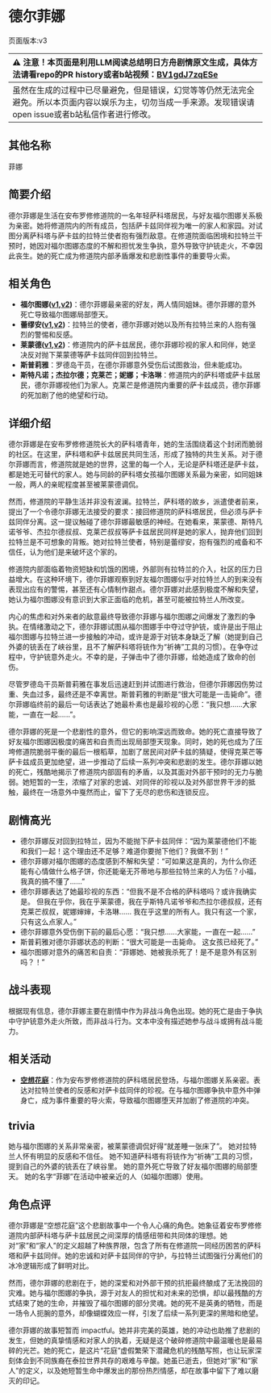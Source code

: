 # 德尔菲娜
页面版本:v3
 

| :warning: 注意！本页面是利用LLM阅读总结明日方舟剧情原文生成，具体方法请看repo的PR history或者b站视频：[BV1gdJ7zqESe](https://www.bilibili.com/video/BV1gdJ7zqESe/)         |
|:----------------------------|
| 虽然在生成的过程中已尽量避免，但是错误，幻觉等等仍然无法完全避免。所以本页面内容以娱乐为主，切勿当成一手来源。发现错误请open issue或者b站私信作者进行修改。|



## 其他名称
菲娜
## 简要介绍
德尔菲娜是生活在安布罗修修道院的一名年轻萨科塔居民，与好友福尔图娜关系极为亲密。她将修道院内的所有成员，包括萨卡兹同伴视为唯一的家人和家园。对试图分离萨科塔与萨卡兹的拉特兰使者抱有强烈敌意。在修道院面临困境和拉特兰干预时，她因对福尔图娜态度的不解和担忧发生争执，意外导致守护铳走火，不幸因此丧生。她的死亡成为修道院内部矛盾爆发和悲剧性事件的重要导火索。
## 相关角色
-   **福尔图娜([v1](../chars/extended_char_fu_er_tu_na.md),[v2](extended_char_fu_er_tu_na.md))**：德尔菲娜最亲密的好友，两人情同姐妹。德尔菲娜的意外死亡导致福尔图娜局部堕天。
-   **蕾缪安([v1](../chars/char_4193_lemuen.md),[v2](char_4193_lemuen.md))**：拉特兰的使者，德尔菲娜对她以及所有拉特兰来的人抱有强烈的警惕和反感。
-   **莱蒙德([v1](../chars/extended_char_lai_meng_de.md),[v2](extended_char_lai_meng_de.md))**：修道院内的萨卡兹居民，德尔菲娜珍视的家人和同伴，她坚决反对抛下莱蒙德等萨卡兹同伴回到拉特兰。
-   **斯普莉雅**：罗德岛干员，在德尔菲娜意外受伤后试图救治，但未能成功。
-   **斯特凡诺；杰拉尔德；克莱芒；妮娜；卡洛琳**：修道院内的萨科塔或萨卡兹居民，德尔菲娜视他们为家人。克莱芒是修道院内重要的萨卡兹成员，德尔菲娜的死加剧了他的绝望和行动。
## 详细介绍
德尔菲娜是在安布罗修修道院长大的萨科塔青年，她的生活围绕着这个封闭而脆弱的社区。在这里，萨科塔和萨卡兹居民共同生活，形成了独特的共生关系。对于德尔菲娜而言，修道院就是她的世界，这里的每一个人，无论是萨科塔还是萨卡兹，都是她无可替代的家人。她与同龄的萨科塔女孩福尔图娜关系最为亲密，如同姐妹一般，两人的亲昵程度甚至被莱蒙德调侃。

然而，修道院的平静生活并非没有波澜。拉特兰，萨科塔的故乡，派遣使者前来，提出了一个令德尔菲娜无法接受的要求：接回修道院的萨科塔居民，但必须与萨卡兹同伴分离。这一提议触碰了德尔菲娜最敏感的神经。在她看来，莱蒙德、斯特凡诺爷爷、杰拉尔德叔叔、克莱芒叔叔等萨卡兹居民同样是她的家人，抛弃他们回到拉特兰是不可想象的背叛。她对拉特兰使者，特别是蕾缪安，抱有强烈的戒备和不信任，认为他们是来破坏这个家的。

修道院内部面临着物资短缺和饥饿的困境，外部则有拉特兰的介入，社区的压力日益增大。在这种环境下，德尔菲娜观察到好友福尔图娜似乎对拉特兰人的到来没有表现出应有的警惕，甚至还有心情制作甜点。德尔菲娜对此感到极度不解和失望，她认为福尔图娜没有意识到大家正面临的危机，甚至可能被拉特兰人所改变。

内心的焦虑和对外来者的敌意最终导致德尔菲娜与福尔图娜之间爆发了激烈的争执。在情绪激动之下，德尔菲娜试图从福尔图娜手中夺过守护铳，或许是出于阻止福尔图娜与拉特兰进一步接触的冲动，或许是源于对铳本身缺乏了解（她提到自己外婆的铳丢在了峡谷里，且不了解萨科塔将铳作为“祈祷”工具的习惯）。在争夺过程中，守护铳意外走火。不幸的是，子弹击中了德尔菲娜，给她造成了致命的创伤。

尽管罗德岛干员斯普莉雅在事发后迅速赶到并试图进行救治，但德尔菲娜因伤势过重、失血过多，最终还是不幸离世。斯普莉雅的判断是“很大可能是一击毙命”。德尔菲娜临终前的最后一句话表达了她最朴素也是最珍视的心愿：“我只想......大家能，一直在一起......”。

德尔菲娜的死是一个悲剧性的意外，但它的影响深远而致命。她的死亡直接导致了好友福尔图娜因极度的痛苦和自责而出现局部堕天现象。同时，她的死也成为了压垮修道院脆弱平衡的最后一根稻草，加剧了居民间对萨卡兹的猜疑，使得克莱芒等萨卡兹成员更加绝望，进一步推动了后续一系列冲突和悲剧的发生。德尔菲娜以她的死亡，残酷地揭示了修道院内部固有的矛盾，以及其面对外部干预时的无力与脆弱。她短暂的一生，浓缩了对家的忠诚、对同伴的珍视以及对外部世界干涉的抵触，最终在一场意外中戛然而止，留下了无尽的悲伤和连锁反应。
## 剧情高光
- 德尔菲娜反对回到拉特兰，因为不能抛下萨卡兹同伴：“因为莱蒙德他们不能和我们一起！这个理由还不足够？难道你要抛下他们？我做不到！”
- 德尔菲娜对福尔图娜的态度感到不解和失望：“可如果这是真的，为什么你还能有心情做什么格子饼，你还能毫无芥蒂地与那些拉特兰来的人为伍？小福，我真的搞不懂了......”
- 德尔菲娜表达了她最珍视的东西：“但我不是不合格的萨科塔吗？或许我确实是。 但我在乎你，我在乎莱蒙德，我在乎斯特凡诺爷爷和杰拉尔德叔叔，还有克莱芒叔叔，妮娜婶婶，卡洛琳...... 我在乎这里的所有人。我只有这一个家，只有这么点家人。”
- 德尔菲娜意外受伤倒下前的最后心愿：“我只想......大家能，一直在一起......”
- 斯普莉雅对德尔菲娜状态的判断：“很大可能是一击毙命。 这女孩已经死了。”
- 福尔图娜对意外的痛苦和自责：“菲娜她、她被我杀死了！是不是意外有区别吗？！”
## 战斗表现
根据现有信息，德尔菲娜主要在剧情中作为非战斗角色出现。她的死亡是由于争执中守护铳意外走火所致，而非战斗行为。文本中没有描述她参与战斗或拥有战斗能力。
## 相关活动
-   **[空想花庭](../stories/act26side.md)**：作为安布罗修修道院的萨科塔居民登场，与福尔图娜关系亲密。表达对拉特兰使者的反感和对萨卡兹同伴的珍视。在与福尔图娜争执中意外中弹身亡，成为事件重要的导火索，导致福尔图娜堕天并加剧了修道院的冲突。
## trivia
她与福尔图娜的关系非常亲密，被莱蒙德调侃好得“就差睡一张床了”。
她对拉特兰人怀有明显的反感和不信任。
她不知道萨科塔有将铳作为“祈祷”工具的习惯，提到自己的外婆的铳丢在了峡谷里。
她的意外死亡导致了好友福尔图娜的局部堕天。
她的名字“菲娜”在活动中被亲近的人（如福尔图娜）使用。
## 角色点评
德尔菲娜是“空想花庭”这个悲剧故事中一个令人心痛的角色。她象征着安布罗修修道院内部萨科塔与萨卡兹居民之间深厚的情感纽带和共同体的理想。她对“家”和“家人”的定义超越了种族界限，包含了所有在修道院一同经历困苦的萨科塔和萨卡兹同伴。她的忠诚和对萨卡兹同伴的守护，与拉特兰试图强行分离他们的冰冷逻辑形成了鲜明对比。

然而，德尔菲娜的悲剧在于，她的深爱和对外部干预的抗拒最终酿成了无法挽回的灾难。她与福尔图娜的争执，源于对友人的担忧和对未来的恐惧，却以最残酷的方式结束了她的生命，并摧毁了福尔图娜的部分灵魂。她的死不是英勇的牺牲，而是一场令人扼腕的意外，却像蝴蝶效应一样，引发了后续一系列更深的黑暗和绝望。

德尔菲娜的故事短暂而 impactful。她并非完美的英雄，她的冲动也助推了悲剧的发生，但她的真挚情感和对家人的执着，无疑是这个破碎修道院中最温暖也是最易碎的光芒。她的死亡，是这片“花庭”虚假繁荣下潜藏危机的残酷写照，也让玩家深刻体会到不同族裔在泰拉世界共存的艰难与辛酸。她虽已逝去，但她对“家”和“家人”的定义，以及她短暂生命中爆发出的那份热烈情感，却在故事中留下了难以磨灭的印记。